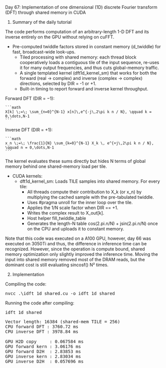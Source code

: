 Day 67: Implementation of one dimensional (1D) discrete Fourier transform (DFT) through shared memory in CUDA

1) Summary of the daily tutorial

The code performs computation of an arbitrary-length 1-D DFT and its inverse entirely on the GPU without relying on cuFFT.
  - Pre-computed twiddle factors stored in constant memory (d_twiddle) for fast, broadcast-wide look-ups.
	- Tiled processing with shared memory: each thread block cooperatively loads a contiguous tile of the input sequence, re-uses it for many output frequencies, and thus cuts global-memory traffic.
	- A single templated kernel (dft1d_kernel_sm) that works for both the forward (real → complex) and inverse (complex → complex) directions, selected by DIR = -1 or +1.
	- Built-in timing to report forward and inverse kernel throughput.

Forward DFT (DIR = −1):

	```math
	X[k] \;=\; \sum_{n=0}^{N-1} x[n]\,e^{-j\,2\pi k n / N}, \qquad k = 0,\dots,N-1
	```

Inverse DFT (DIR = +1):

	```math
	x_n \;=\; \frac{1}{N} \sum_{k=0}^{N-1} X_k \, e^{+j\,2\pi k n / N}, \qquad n = 0,\dots,N-1
	```

The kernel evaluates these sums directly but hides N terms of global memory behind one shared-memory load per tile.

  - CUDA kernels:
    - dft1d_kernel_sm: Loads TILE samples into shared memory. For every tile:
	    - All threads compute their contribution to X_k (or x_n) by multiplying the cached sample with the pre-tabulated twiddle.
	    - Uses #pragma unroll for the inner loop over the tile.
	    - Applies the 1/N scale factor when DIR == +1.
	    - Writes the complex result to X_out[k].
	    - Host helper fill_twiddle_table
	    - Generates the length-N table cos(2.pi.n/N) + jsin(2.pi.n/N) once on the CPU and uploads it to constant memory.

  Note that this code was executed on a A100 GPU, however, day 66 was executed on 3050Ti and thus, the difference in inference time can be recognized. 
  However, since the operation is compute bound, shared memory optimization only slightly improved the inference time. Moving the input into shared memory removed most of the DRAM reads, but the dominant cost is still evaluating sincosf() N² times.

2) Implementation

Compiling the code:

<pre>nvcc .\idft_1d_shared.cu -o idft_1d_shared</pre>

Running the code after compiling:

<pre>idft_1d_shared</pre>

<pre>Vector length: 16384 (shared-mem TILE = 256)
CPU forward DFT : 3760.72 ms
CPU inverse DFT : 3978.84 ms

GPU H2D copy     : 0.067584 ms
GPU forward kern : 3.06176 ms
GPU forward D2H  : 2.83853 ms
GPU inverse kern : 2.83034 ms
GPU inverse D2H  : 0.057696 ms</pre>